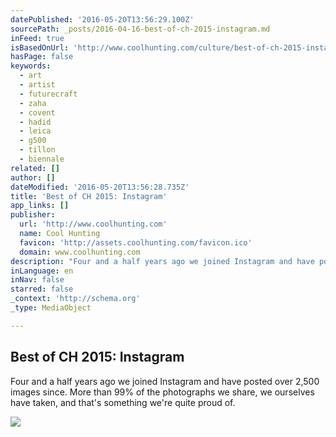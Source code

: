 ```yaml
---
datePublished: '2016-05-20T13:56:29.100Z'
sourcePath: _posts/2016-04-16-best-of-ch-2015-instagram.md
inFeed: true
isBasedOnUrl: 'http://www.coolhunting.com/culture/best-of-ch-2015-instagram'
hasPage: false
keywords:
  - art
  - artist
  - futurecraft
  - zaha
  - covent
  - hadid
  - leica
  - g500
  - tillon
  - biennale
related: []
author: []
dateModified: '2016-05-20T13:56:28.735Z'
title: 'Best of CH 2015: Instagram'
app_links: []
publisher:
  url: 'http://www.coolhunting.com'
  name: Cool Hunting
  favicon: 'http://assets.coolhunting.com/favicon.ico'
  domain: www.coolhunting.com
description: "Four and a half years ago we joined Instagram and have posted over 2,500 images since. More than 99% of the photographs we share, we ourselves have taken, and that's something we're quite proud of."
inLanguage: en
inNav: false
starred: false
_context: 'http://schema.org'
_type: MediaObject

---
```

<article style=""><h1>Best of CH 2015: Instagram</h1><p>Four and a half years ago we joined Instagram and have posted over 2,500 images since. More than 99% of the photographs we share, we ourselves have taken, and that's something we're quite proud of.</p><img src="http://assets.coolhunting.com/coolhunting/2015/12/21/large_Best-of-CH-2015-Instagram.jpg" /></article>